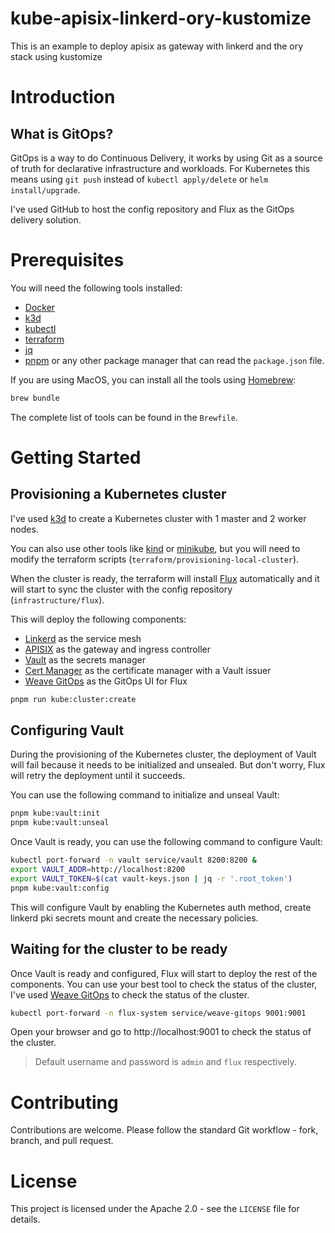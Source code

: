 # kube-apisix-linkerd-ory-kustomize

This is an example to deploy apisix as gateway with linkerd and the ory stack using kustomize

# Introduction

## What is GitOps?

GitOps is a way to do Continuous Delivery, it works by using Git as a source of truth for declarative infrastructure and workloads. For Kubernetes this means using `git push` instead of `kubectl apply/delete` or `helm install/upgrade`.

I've used GitHub to host the config repository and Flux as the GitOps delivery solution.

# Prerequisites

You will need the following tools installed:

- [Docker](https://docs.docker.com/install/)
- [k3d](https://k3d.io/v5.6.0/#releases)
- [kubectl](https://kubernetes.io/docs/tasks/tools/install-kubectl/)
- [terraform](https://developer.hashicorp.com/terraform/install)
- [jq](https://stedolan.github.io/jq/download/)
- [pnpm](https://pnpm.js.org/en/installation) or any other package manager that can read the `package.json` file.

If you are using MacOS, you can install all the tools using [Homebrew](https://brew.sh/):

```bash
brew bundle
```

The complete list of tools can be found in the `Brewfile`.

# Getting Started

## Provisioning a Kubernetes cluster

I've used [k3d](https://k3d.io/v5.6.0/#releases) to create a Kubernetes cluster with 1 master and 2 worker nodes.

You can also use other tools like [kind](https://kind.sigs.k8s.io/) or [minikube](https://minikube.sigs.k8s.io/docs/start/), but you will need to modify the terraform scripts (`terraform/provisioning-local-cluster`).

When the cluster is ready, the terraform will install [Flux](https://fluxcd.io/) automatically and it will start to sync the cluster with the config repository (`infrastructure/flux`).

This will deploy the following components:

- [Linkerd](https://linkerd.io/) as the service mesh
- [APISIX](https://apisix.apache.org) as the gateway and ingress controller
- [Vault](https://www.vaultproject.io/) as the secrets manager
- [Cert Manager](https://cert-manager.io/) as the certificate manager with a Vault issuer
- [Weave GitOps](https://docs.gitops.weave.works/docs/intro-weave-gitops/) as the GitOps UI for Flux

```bash
pnpm run kube:cluster:create
```

## Configuring Vault

During the provisioning of the Kubernetes cluster, the deployment of Vault will fail because it needs to be initialized and unsealed. But don't worry, Flux will retry the deployment until it succeeds.

You can use the following command to initialize and unseal Vault:

```bash
pnpm kube:vault:init
pnpm kube:vault:unseal
```

Once Vault is ready, you can use the following command to configure Vault:

```bash
kubectl port-forward -n vault service/vault 8200:8200 &
export VAULT_ADDR=http://localhost:8200
export VAULT_TOKEN=$(cat vault-keys.json | jq -r '.root_token')
pnpm kube:vault:config
```

This will configure Vault by enabling the Kubernetes auth method, create linkerd pki secrets mount and create the necessary policies.

## Waiting for the cluster to be ready

Once Vault is ready and configured, Flux will start to deploy the rest of the components. You can use your best tool to check the status of the cluster, I've used [Weave GitOps](https://docs.gitops.weave.works/docs/intro-weave-gitops/) to check the status of the cluster.

```bash
kubectl port-forward -n flux-system service/weave-gitops 9001:9001
```

Open your browser and go to http://localhost:9001 to check the status of the cluster.

> Default username and password is `admin` and `flux` respectively.

# Contributing

Contributions are welcome. Please follow the standard Git workflow - fork, branch, and pull request.

# License

This project is licensed under the Apache 2.0 - see the `LICENSE` file for details.
